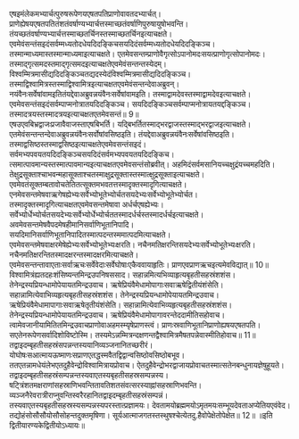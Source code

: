 

  
एषइमंलेकमभ्यार्चत्पुरुषरूपेणयएषतपतिप्राणोवावतदभ्यार्चत्। प्राणेह्येषयएषतपतितंशतंवर्षाण्यभ्यार्चत्तस्माच्छतंवर्षाणिपुरुषायुषोभवन्ति। तंयच्छतंवर्षाण्यभ्यार्चत्तस्माच्छतर्चिनस्तस्माच्छतर्चिनइत्याचक्षते। एवमेवंसन्तंसइदंसर्वम्मध्यतोदधेयदिदङ्किचसयदिदंसर्वम्मध्यतोदधेयदिदङ्किञ्च। तस्मान्माध्यमास्तस्मान्माध्यमाइत्याचक्षते। एतमेवसन्तम्प्राणोवैगृत्सोऽपानोमदःसयत्प्राणोगृत्सोपानोमदः। तस्माद्गृत्समदस्तमाद्गृत्समदइत्याचक्षतेएवमेवंसन्तन्तस्येदम्। विश्वम्मित्रमासीद्यदिदङ्किञ्चतद्यदस्येदंविश्वम्मित्रमासीद्यदिदङ्किञ्च। तस्माद्विश्वामित्रस्तस्माद्विश्वामित्रइत्याचक्षतएवमेवंसन्तन्देवाअब्रुवन्। नयंवैनःसर्वेषांवामइतितंयद्देवाअब्रुवन्नयंवैनःसर्वेषांवामइति। तस्माद्वामदेवस्तस्माद्वामदेवइत्याचक्षते। एवमेवसन्तंसइदंसर्वम्पाप्मनोत्रातयदिदङ्किञ्च। सयदिदङ्किञ्चसर्वम्पाप्मनोत्रायतयद्दङ्किञ्च। तस्मादत्रयस्तस्मादत्रयइत्याचक्षतएतमेवसन्तं॥ 9॥  
एषउएवबिभ्रद्वाजःप्रजावैवाजस्ताएषबिभर्ति। यद्बिभर्तितस्माद्भरद्वाजस्तस्माद्भरद्वाजइत्याचक्षते। एतमेवंसन्तन्तन्देवाअब्रुवन्नयंवैनःसर्वोषांवसिष्ठइति। तंयद्देवाअब्रुवन्नयंवैनःसर्वेषांवसिष्ठइति। तस्माद्वसिष्ठस्तस्माद्वसिष्ठइत्याचक्षतेएवमेवसन्तंसइदं। सर्वमभ्यपवयतयदिदङ्किञ्चसयदिदंसर्वमभ्यपवयतयदिदङ्किच। त्समात्पावमान्यस्तस्मात्पावमान्यइत्याचक्षतएवमेवसन्तंसोब्रवीत्। अहमिदंसर्वमसानियच्चक्षुद्रंयच्चमहदिति। तेक्षुद्रसूक्ताश्चाभवन्महासूक्ताश्चतस्माक्षुद्रसूक्तास्तस्मात्क्षुद्रसूक्ताइत्याचक्षते। एवमेवतंसूक्तम्बतावोचतेतितत्सूक्तमभवतत्तस्मादृक्तस्मादृगित्याचक्षते। एनमेवसन्तमेषवाऋगेषह्येभ्यःसर्वेभ्योभूतेभ्योर्चतसयदेभ्यःसर्वेभ्योभूतेभ्योर्चत। तस्मादृक्तस्मादृगित्याचक्षतएवमेवसन्तमेषावा अर्धर्चएषह्येभ्यः। सर्वेभ्योर्धेभ्योर्चतसयदेभ्यःसर्वेभ्योर्धेभ्योर्चततस्मादर्धर्चस्तस्मादर्धर्चइत्याचक्षते। अवमेवसन्तमेषवैपदमेषहीमानिसर्वाणिभूतानिपादि। सयदिमानिसर्वाणिभूतानिपादितस्मात्पदन्तस्ममात्पदमित्याचक्षते। एवमेवसन्तमेषवाक्षरमेषेह्येभ्यःसर्वेभ्योभूतेभ्यःक्षरति। नचैनमतिक्षरन्तिसयदेभ्यःसर्वेभ्योभूतेभ्यःक्षरति। नचैनमतिक्षरन्तितस्मादक्षरन्तस्मादक्षरमित्याचक्षते। एवमेवसन्तन्तावाएताःसर्वाऋचःसर्वेवेदाःसर्वेघोषाःएकैववायाहृतिः। प्राणएवप्राणऋचइत्यमेवविद्यात्॥ 10॥  
विश्वामित्रंह्यतदहःशंसिष्यन्तमिन्द्रउपनिषससाद। सहान्नमित्यभिव्याहृत्यबृहतीसहस्रंशशंस। तेनेन्द्रस्यप्रियन्धामोपेयायतमिन्द्रउवाच। ऋषेप्रियंवैमेधामोपागाःसवाऋषेद्वितीयंशंसेति। सहान्नामित्येवाभिव्यहृत्यबृहतीसहस्रंशशंस। तेनेन्द्रस्यप्रियन्धामोपेयायतमिन्द्रउवाच। ऋषेप्रियंवैमेधामापागाःसवाऋषेतृतीयंशंसेति। सहान्नामित्येवाभिव्यहृत्यबृहतीसहस्रंशशंस। तेनेन्द्रस्यप्रियन्धामोपेयायतमिन्द्रउवाच। ऋषेप्रियंवैमेधामोपागावरन्तेददामीतिसहोवाच। त्वामेवजानीयामितितमिन्द्रउवाचप्राणोवाअहमस्म्यृषेप्राणस्त्वं। प्राणःस्रवाणिभूतानिप्राणोह्यषयएषतपति। सएतेनरूपेणसर्वादिशोविष्टोस्मि। तस्यमेऽन्नम्मित्रन्दक्षणन्तद्वैश्वामित्रमैषतपन्नेवास्मीतिहोवाच॥ 11॥  
तद्वाइदम्बृहतीसहस्रंसपन्नन्तस्ययानिव्यञ्जनानितच्छरीरं। योघोषःसआत्मायऊष्माणःसप्राणएतद्धस्मवैतद्विद्वान्वसिष्ठोवसिष्ठोबभूव। ततएतन्नामधेयंलेभएतदुहैवेन्द्रोविश्वामित्रायप्रोवाच। ऐतदुहैवेन्द्रोभरद्वाजायप्रोवाचतस्मात्सतेनबन्धुनायज्ञेषुहूयते। तद्वाइदम्बृहतीसहस्रंसम्पन्नन्तस्यवाएतस्यबृहतीसहस्रसम्पन्नस्य। षट्त्रिंशतमक्षराणांसहस्राणिभवन्तितावतिशतसंवत्सरस्याह्नांसहस्राणिभवन्ति। व्यञ्जनैरेवरात्रीराप्नुवन्तिस्वरैरहानितद्वाइदम्बृहतीसहस्रंसम्पन्नं। तस्यवाएतस्यबृहतीसहस्रस्यसम्पन्नस्यपरस्तात्प्रज्ञामयः। देवतामयोब्रह्ममयोऽमृतमयःसम्भूयदेवताअप्येतियएवंवेद। तद्योहंसोसौसौयोसौसोहन्तदुक्तमृषिणा। सूर्यआत्माजगतस्तस्थुषश्चेत्येतदु.हैवोपेक्षेतोपेक्षेत॥ 12॥ ॥इति द्वितीयारण्यकेद्वितीयोऽध्यायः॥  
